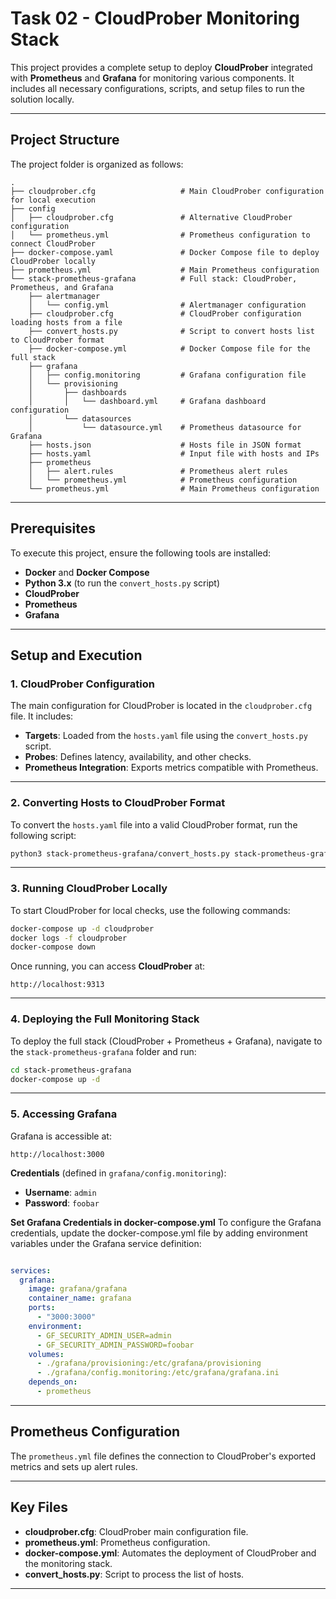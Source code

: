 # **Task 02 - CloudProber Monitoring Stack**

This project provides a complete setup to deploy **CloudProber** integrated with **Prometheus** and **Grafana** for monitoring various components. It includes all necessary configurations, scripts, and setup files to run the solution locally.

---

## **Project Structure**

The project folder is organized as follows:

```plaintext
.
├── cloudprober.cfg                   # Main CloudProber configuration for local execution
├── config
│   ├── cloudprober.cfg               # Alternative CloudProber configuration
│   └── prometheus.yml                # Prometheus configuration to connect CloudProber
├── docker-compose.yaml               # Docker Compose file to deploy CloudProber locally
├── prometheus.yml                    # Main Prometheus configuration
└── stack-prometheus-grafana          # Full stack: CloudProber, Prometheus, and Grafana
    ├── alertmanager
    │   └── config.yml                # Alertmanager configuration
    ├── cloudprober.cfg               # CloudProber configuration loading hosts from a file
    ├── convert_hosts.py              # Script to convert hosts list to CloudProber format
    ├── docker-compose.yml            # Docker Compose file for the full stack
    ├── grafana
    │   ├── config.monitoring         # Grafana configuration file
    │   └── provisioning
    │       ├── dashboards
    │       │   └── dashboard.yml     # Grafana dashboard configuration
    │       └── datasources
    │           └── datasource.yml    # Prometheus datasource for Grafana
    ├── hosts.json                    # Hosts file in JSON format
    ├── hosts.yaml                    # Input file with hosts and IPs
    ├── prometheus
    │   ├── alert.rules               # Prometheus alert rules
    │   └── prometheus.yml            # Prometheus configuration
    └── prometheus.yml                # Main Prometheus configuration
```

---

## **Prerequisites**

To execute this project, ensure the following tools are installed:

- **Docker** and **Docker Compose**
- **Python 3.x** (to run the `convert_hosts.py` script)
- **CloudProber**
- **Prometheus**
- **Grafana**

---

## **Setup and Execution**

### **1. CloudProber Configuration**

The main configuration for CloudProber is located in the `cloudprober.cfg` file. It includes:

- **Targets**: Loaded from the `hosts.yaml` file using the `convert_hosts.py` script.
- **Probes**: Defines latency, availability, and other checks.
- **Prometheus Integration**: Exports metrics compatible with Prometheus.

---

### **2. Converting Hosts to CloudProber Format**

To convert the `hosts.yaml` file into a valid CloudProber format, run the following script:

```bash
python3 stack-prometheus-grafana/convert_hosts.py stack-prometheus-grafana/hosts.yaml
```

---

### **3. Running CloudProber Locally**

To start CloudProber for local checks, use the following commands:

```bash
docker-compose up -d cloudprober
docker logs -f cloudprober
docker-compose down
```

Once running, you can access **CloudProber** at:

```plaintext
http://localhost:9313
```

---

### **4. Deploying the Full Monitoring Stack**

To deploy the full stack (CloudProber + Prometheus + Grafana), navigate to the `stack-prometheus-grafana` folder and run:

```bash
cd stack-prometheus-grafana
docker-compose up -d
```

---

### **5. Accessing Grafana**

Grafana is accessible at:

```plaintext
http://localhost:3000
```

**Credentials** (defined in `grafana/config.monitoring`):

- **Username**: `admin`
- **Password**: `foobar`

**Set Grafana Credentials in docker-compose.yml**
To configure the Grafana credentials, update the docker-compose.yml file by adding environment variables under the Grafana service definition:

```yaml

services:
  grafana:
    image: grafana/grafana
    container_name: grafana
    ports:
      - "3000:3000"
    environment:
      - GF_SECURITY_ADMIN_USER=admin
      - GF_SECURITY_ADMIN_PASSWORD=foobar
    volumes:
      - ./grafana/provisioning:/etc/grafana/provisioning
      - ./grafana/config.monitoring:/etc/grafana/grafana.ini
    depends_on:
      - prometheus
```

---

## **Prometheus Configuration**

The `prometheus.yml` file defines the connection to CloudProber's exported metrics and sets up alert rules.

---
## **Key Files**

- **cloudprober.cfg**: CloudProber main configuration file.
- **prometheus.yml**: Prometheus configuration.
- **docker-compose.yml**: Automates the deployment of CloudProber and the monitoring stack.
- **convert_hosts.py**: Script to process the list of hosts.

---
